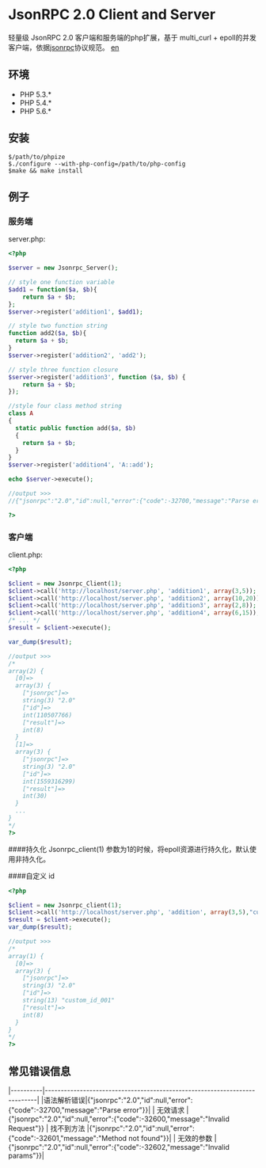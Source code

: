 JsonRPC 2.0 Client and Server
=============================

轻量级 JsonRPC 2.0 客户端和服务端的php扩展，基于 multi_curl + epoll的并发客户端，依据[jsonrpc](http://www.jsonrpc.org/)协议规范。
[en](https://github.com/rryqszq4/JsonRPC/blob/master/README-en.md)

环境
-----------
- PHP 5.3.*
- PHP 5.4.* 
- PHP 5.6.* 

安装
-------
```
$/path/to/phpize
$./configure --with-php-config=/path/to/php-config
$make && make install
```

例子
--------

### 服务端
server.php:

```php
<?php

$server = new Jsonrpc_Server();

// style one function variable
$add1 = function($a, $b){
	return $a + $b;
};
$server->register('addition1', $add1);

// style two function string
function add2($a, $b){
  return $a + $b;
}
$server->register('addition2', 'add2');

// style three function closure
$server->register('addition3', function ($a, $b) {
    return $a + $b;
});

//style four class method string
class A 
{
  static public function add($a, $b)
  {
    return $a + $b;
  }
}
$server->register('addition4', 'A::add');

echo $server->execute();

//output >>>
//{"jsonrpc":"2.0","id":null,"error":{"code":-32700,"message":"Parse error"}}

?>
```


### 客户端
client.php:

```php
<?php

$client = new Jsonrpc_Client(1);
$client->call('http://localhost/server.php', 'addition1', array(3,5));
$client->call('http://localhost/server.php', 'addition2', array(10,20));
$client->call('http://localhost/server.php', 'addition3', array(2,8));
$client->call('http://localhost/server.php', 'addition4', array(6,15));
/* ... */
$result = $client->execute();

var_dump($result);

//output >>>
/*
array(2) {
  [0]=>
  array(3) {
    ["jsonrpc"]=>
    string(3) "2.0"
    ["id"]=>
    int(110507766)
    ["result"]=>
    int(8)
  }
  [1]=>
  array(3) {
    ["jsonrpc"]=>
    string(3) "2.0"
    ["id"]=>
    int(1559316299)
    ["result"]=>
    int(30)
  }
  ...
}
*/
?>
```

####持久化
Jsonrpc_client(1) 参数为1的时候，将epoll资源进行持久化，默认使用非持久化。

####自定义 id
```php
<?php

$client = new Jsonrpc_client(1);
$client->call('http://localhost/server.php', 'addition', array(3,5),"custom_id_001");
$result = $client->execute();
var_dump($result);

//output >>>
/*
array(1) {
  [0]=>
  array(3) {
    ["jsonrpc"]=>
    string(3) "2.0"
    ["id"]=>
    string(13) "custom_id_001"
    ["result"]=>
    int(8)
  }
}
*/
?>
```

常见错误信息
----------
|----------|---------------------------------------------------------------------------|
|语法解析错误|{"jsonrpc":"2.0","id":null,"error":{"code":-32700,"message":"Parse error"}}|
|  无效请求  |{"jsonrpc":"2.0","id":null,"error":{"code":-32600,"message":"Invalid Request"}}
| 找不到方法 |{"jsonrpc":"2.0","id":null,"error":{"code":-32601,"message":"Method not found"}}|
| 无效的参数 |{"jsonrpc":"2.0","id":null,"error":{"code":-32602,"message":"Invalid params"}}|






